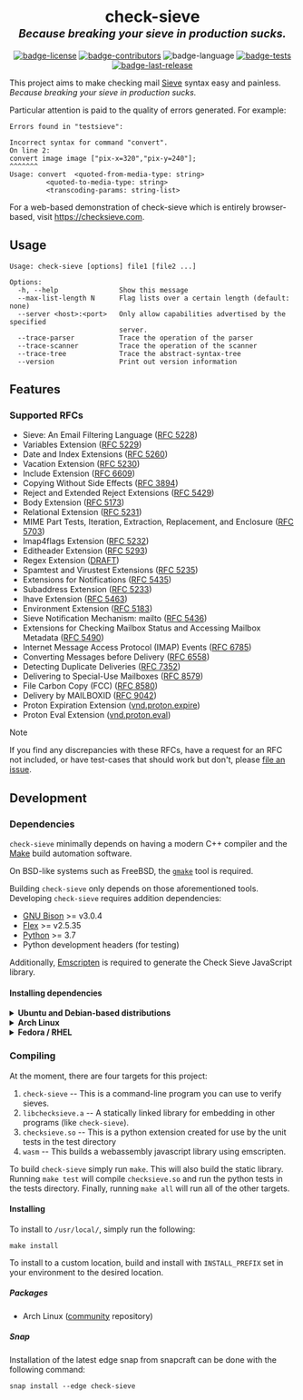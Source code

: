 <div align="center">
    <h1>
        check-sieve
        <br>
        <em><sup><sub>
            Because breaking your sieve in production sucks.
        </sub></sup></em>
    </h1>
</div>

<div align="center">

[![badge-license]][url-license]
[![badge-contributors]][url-contributors]
![badge-language]
[![badge-tests]][url-tests]
[![badge-last-release]][url-last-release]

</div>

[badge-license]: https://img.shields.io/github/license/dburkart/check-sieve?style=for-the-badge
[badge-contributors]: https://img.shields.io/github/contributors/dburkart/check-sieve?style=for-the-badge
[badge-language]: https://img.shields.io/github/languages/top/dburkart/check-sieve?style=for-the-badge
[badge-tests]: https://img.shields.io/github/actions/workflow/status/dburkart/check-sieve/c-cpp.yml?style=for-the-badge&label=Tests
[badge-last-release]: https://img.shields.io/github/release-date/dburkart/check-sieve?style=for-the-badge&label=Last%20Release

[url-license]: ./LICENSE
[url-contributors]: https://github.com/dburkart/check-sieve/graphs/contributors
[url-tests]: https://github.com/dburkart/check-sieve/actions
[url-last-release]: https://github.com/dburkart/check-sieve/releases/latest


This project aims to make checking mail [Sieve][wiki-sieve] syntax easy and painless.
_Because breaking your sieve in production sucks._

[wiki-sieve]: https://en.wikipedia.org/wiki/Sieve_(mail_filtering_language)

Particular attention is paid to the quality of errors generated. For example:

```
Errors found in "testsieve":

Incorrect syntax for command "convert".
On line 2:
convert image image ["pix-x=320","pix-y=240"];
^^^^^^^
Usage: convert  <quoted-from-media-type: string>                                      
         <quoted-to-media-type: string>                                        
         <transcoding-params: string-list>  
```

For a web-based demonstration of check-sieve which is entirely browser-based, visit https://checksieve.com.

## Usage
```
Usage: check-sieve [options] file1 [file2 ...]                                 
                                                                               
Options:                                                                       
  -h, --help               Show this message                                   
  --max-list-length N      Flag lists over a certain length (default: none)    
  --server <host>:<port>   Only allow capabilities advertised by the specified 
                           server.                                             
  --trace-parser           Trace the operation of the parser                   
  --trace-scanner          Trace the operation of the scanner                  
  --trace-tree             Trace the abstract-syntax-tree                      
  --version                Print out version information 
```

## Features
### Supported RFCs
* Sieve: An Email Filtering Language ([RFC 5228](https://tools.ietf.org/html/rfc5228))
* Variables Extension ([RFC 5229](https://tools.ietf.org/html/rfc5229))
* Date and Index Extensions ([RFC 5260](https://tools.ietf.org/html/rfc5260))
* Vacation Extension ([RFC 5230](https://tools.ietf.org/html/rfc5230))
* Include Extension ([RFC 6609](https://tools.ietf.org/html/rfc6609))
* Copying Without Side Effects ([RFC 3894](https://tools.ietf.org/html/rfc3894))
* Reject and Extended Reject Extensions ([RFC 5429](https://tools.ietf.org/html/rfc5429))
* Body Extension ([RFC 5173](https://tools.ietf.org/html/rfc5173))
* Relational Extension ([RFC 5231](https://tools.ietf.org/html/rfc5231))
* MIME Part Tests, Iteration, Extraction, Replacement, and Enclosure ([RFC 5703](https://tools.ietf.org/html/rfc5703))
* Imap4flags Extension ([RFC 5232](https://tools.ietf.org/html/rfc5232))
* Editheader Extension ([RFC 5293](https://tools.ietf.org/html/rfc5293))
* Regex Extension ([DRAFT](https://tools.ietf.org/html/draft-ietf-sieve-regex-01))
* Spamtest and Virustest Extensions ([RFC 5235](https://tools.ietf.org/html/rfc5235))
* Extensions for Notifications ([RFC 5435](https://tools.ietf.org/html/rfc5435))
* Subaddress Extension ([RFC 5233](https://tools.ietf.org/html/rfc5233))
* Ihave Extension ([RFC 5463](https://tools.ietf.org/html/rfc5463))
* Environment Extension ([RFC 5183](https://tools.ietf.org/html/rfc5183))
* Sieve Notification Mechanism: mailto ([RFC 5436](https://tools.ietf.org/html/rfc5436))
* Extensions for Checking Mailbox Status and Accessing Mailbox Metadata ([RFC 5490](https://tools.ietf.org/html/rfc5490))
* Internet Message Access Protocol (IMAP) Events ([RFC 6785](https://tools.ietf.org/html/rfc6785))
* Converting Messages before Delivery ([RFC 6558](https://tools.ietf.org/html/rfc6558))
* Detecting Duplicate Deliveries ([RFC 7352](https://tools.ietf.org/html/rfc7352))
* Delivering to Special-Use Mailboxes ([RFC 8579](https://tools.ietf.org/html/rfc8579))
* File Carbon Copy (FCC) ([RFC 8580](https://tools.ietf.org/html/rfc8580))
* Delivery by MAILBOXID ([RFC 9042](https://tools.ietf.org/html/rfc9042))
* Proton Expiration Extension ([vnd.proton.expire](https://proton.me/support/sieve-advanced-custom-filters#managing-expiration))
* Proton Eval Extension ([vnd.proton.eval](https://proton.me/support/sieve-advanced-custom-filters#transforming-variables))

> [!NOTE]
> If you find any discrepancies with these RFCs,
> have a request for an RFC not included,
> or have test-cases that should work but don't,
> please [file an issue][file-issue].

[file-issue]: https://github.com/dburkart/check-sieve/issues/new

## Development
### Dependencies
`check-sieve` minimally depends on having a modern C++ compiler and the
[Make][make] build automation software.

On BSD-like systems such as FreeBSD, the [`gmake`][gnu-make] tool is required.

[make]: https://en.wikipedia.org/wiki/Make_(software)
[gnu-make]: https://www.gnu.org/software/make/

Building `check-sieve` only depends on those aforementioned tools. Developing
`check-sieve` requires addition dependencies:

* [GNU Bison][bison] >= v3.0.4
* [Flex][flex] >= v2.5.35
* [Python][python] >= 3.7
* Python development headers (for testing)

Additionally, [Emscripten][emscripten] is required to generate the Check Sieve JavaScript library.

[bison]: https://www.gnu.org/software/bison/
[flex]: https://github.com/westes/flex
[python]: https://www.python.org/
[emscripten]: https://emscripten.org/

#### Installing dependencies
<details>
<summary><strong>Ubuntu and Debian-based distributions</strong></summary>
<p>

```bash
# Synchronize mirrors
sudo apt-get update

# Core development dependencies
sudo apt-get install make gcc g++ bison flex python3 libpython3-dev 

# JavaScript dependencies
sudo apt-get install emscripten
```

</p>
</details>

<details>
<summary><strong>Arch Linux</strong></summary>
<p>

```bash
# Synchronize mirrors, and
# Core development dependencies
sudo pacman -Syu make gcc bison flex python 

# JavaScript dependencies
sudo pacman -Sy emscripten
```

</p>
</details>


<details>
<summary><strong>Fedora / RHEL</strong></summary>
<p>

```bash
sudo dnf install make gcc bison flex python3 python3-devel
```

There is no package providing emscripten, so you will need to install the [emsdk](https://emscripten.org/docs/getting_started/downloads.html).

</p>
</details>

### Compiling

At the moment, there are four targets for this project:

1. `check-sieve` -- This is a command-line program you can use to verify sieves.
2. `libchecksieve.a` -- A statically linked library for embedding in other programs (like `check-sieve`).
3. `checksieve.so` -- This is a python extension created for use by the unit tests in the test directory
4. `wasm` -- This builds a webassembly javascript library using emscripten.

To build `check-sieve` simply run `make`. This will also build the static library.
Running `make test` will compile `checksieve.so` and run the python tests in the tests directory.
Finally, running `make all` will run all of the other targets.

#### Installing

To install to `/usr/local/`, simply run the following:

```
make install
```

To install to a custom location, build and install with `INSTALL_PREFIX` set in your environment
to the desired location.

##### Packages

* Arch Linux ([community](https://archlinux.org/packages/extra/x86_64/check-sieve/) repository)

##### Snap

Installation of the latest edge snap from snapcraft can be done with the following command:
```
snap install --edge check-sieve
```

